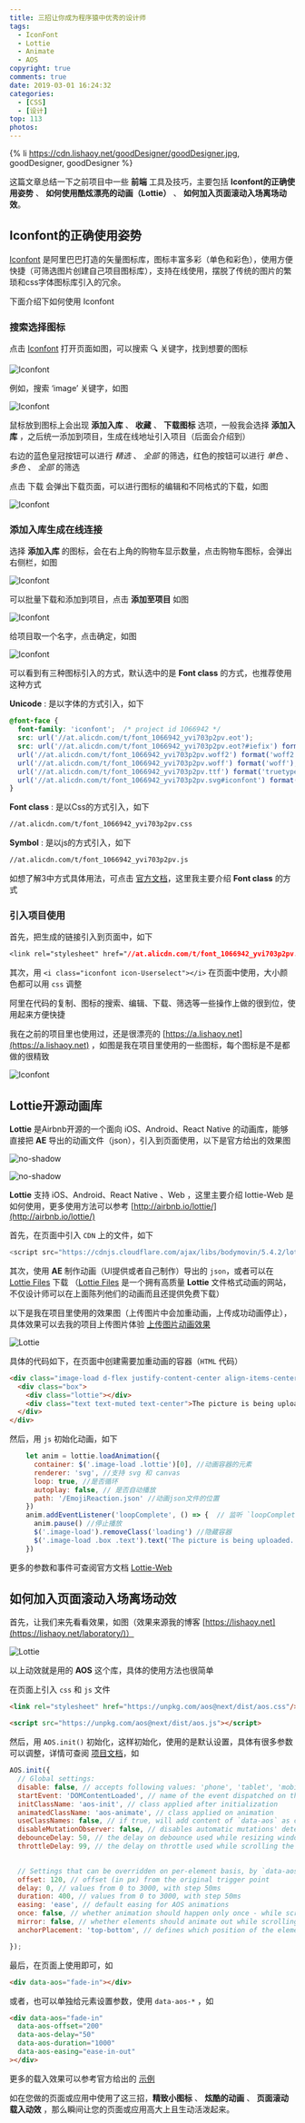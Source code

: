 ```yaml
---
title: 三招让你成为程序猿中优秀的设计师
tags:
  - IconFont
  - Lottie
  - Animate
  - AOS
copyright: true
comments: true
date: 2019-03-01 16:24:32
categories: 
  - [CSS]
  - [设计]
top: 113
photos:
---
```


{% li https://cdn.lishaoy.net/goodDesigner/goodDesigner.jpg, goodDesigner, goodDesigner %}

这篇文章总结一下之前项目中一些 **前端** 工具及技巧，主要包括 **Iconfont的正确使用姿势** 、 **如何使用酷炫漂亮的动画（Lottie）** 、 **如何加入页面滚动入场离场动效**。

<!-- more -->

## Iconfont的正确使用姿势 

[Iconfont](https://www.iconfont.cn) 是阿里巴巴打造的矢量图标库，图标丰富多彩（单色和彩色），使用方便快捷（可筛选图片创建自己项目图标库），支持在线使用，摆脱了传统的图片的繁琐和css字体图标库引入的冗余。

下面介绍下如何使用 Iconfont

### 搜索选择图标

点击 [Iconfont](https://www.iconfont.cn) 打开页面如图，可以搜索 🔍 关键字，找到想要的图标

![Iconfont](https://cdn.lishaoy.net/goodDesigner/Iconfont.png "Iconfont" )

例如，搜索 ‘image’ 关键字，如图

![Iconfont](https://cdn.lishaoy.net/goodDesigner/Iconfont2.png "Iconfont" )

鼠标放到图标上会出现 **添加入库** 、 **收藏** 、 **下载图标** 选项，一般我会选择 **添加入库** ，之后统一添加到项目，生成在线地址引入项目（后面会介绍到）

右边的蓝色皇冠按钮可以进行 *精选* 、 *全部* 的筛选，红色的按钮可以进行 *单色* 、 *多色* 、 *全部* 的筛选

点击 下载 会弹出下载页面，可以进行图标的编辑和不同格式的下载，如图

![Iconfont](https://cdn.lishaoy.net/goodDesigner/Iconfont3.1.png "Iconfont" )

### 添加入库生成在线连接

选择 **添加入库** 的图标，会在右上角的购物车显示数量，点击购物车图标，会弹出右侧栏，如图

![Iconfont](https://cdn.lishaoy.net/goodDesigner/Iconfont4.png "Iconfont" )

可以批量下载和添加到项目，点击 **添加至项目** 如图

![Iconfont](https://cdn.lishaoy.net/goodDesigner/Iconfont5.png "Iconfont" )

给项目取一个名字，点击确定，如图

![Iconfont](https://cdn.lishaoy.net/goodDesigner/Iconfont6.png "Iconfont" )

可以看到有三种图标引入的方式，默认选中的是 **Font class** 的方式，也推荐使用这种方式

**Unicode** : 是以字体的方式引入，如下

```css
@font-face {
  font-family: 'iconfont';  /* project id 1066942 */
  src: url('//at.alicdn.com/t/font_1066942_yvi703p2pv.eot');
  src: url('//at.alicdn.com/t/font_1066942_yvi703p2pv.eot?#iefix') format('embedded-opentype'),
  url('//at.alicdn.com/t/font_1066942_yvi703p2pv.woff2') format('woff2'),
  url('//at.alicdn.com/t/font_1066942_yvi703p2pv.woff') format('woff'),
  url('//at.alicdn.com/t/font_1066942_yvi703p2pv.ttf') format('truetype'),
  url('//at.alicdn.com/t/font_1066942_yvi703p2pv.svg#iconfont') format('svg');
}
```

**Font class** : 是以Css的方式引入，如下

```html
//at.alicdn.com/t/font_1066942_yvi703p2pv.css
```

**Symbol** : 是以js的方式引入，如下

```html
//at.alicdn.com/t/font_1066942_yvi703p2pv.js
```

如想了解3中方式具体用法，可点击 [官方文档](https://www.iconfont.cn/help/detail?spm=a313x.7781069.1998910419.d8cf4382a&helptype=code)，这里我主要介绍 **Font class** 的方式

### 引入项目使用

首先，把生成的链接引入到页面中，如下

```css
<link rel="stylesheet" href="//at.alicdn.com/t/font_1066942_yvi703p2pv.css">
```

其次，用 `<i class="iconfont icon-Userselect"></i>` 在页面中使用，大小颜色都可以用 `css` 调整

阿里在代码的复制、图标的搜索、编辑、下载、筛选等一些操作上做的很到位，使用起来方便快捷

我在之前的项目里也使用过，还是很漂亮的 [https://a.lishaoy.net](https://a.lishaoy.net) ，如图是我在项目里使用的一些图标，每个图标是不是都做的很精致

![Iconfont](https://cdn.lishaoy.net/goodDesigner/Iconfont7.png "Iconfont" )

## Lottie开源动画库

**Lottie** 是Airbnb开源的一个面向 iOS、Android、React Native 的动画库，能够直接把 **AE** 导出的动画文件（json），引入到页面使用，以下是官方给出的效果图

![no-shadow](https://cdn.lishaoy.net/goodDesigner/lottie.gif "Lottie" )

![no-shadow](https://cdn.lishaoy.net/goodDesigner/lottie2.gif "Lottie" )

**Lottie** 支持 iOS、Android、React Native 、Web ，这里主要介绍 lottie-Web 是如何使用，更多使用方法可以参考 [http://airbnb.io/lottie/](http://airbnb.io/lottie/)

首先，在页面中引入 `CDN` 上的文件，如下

```js
<script src="https://cdnjs.cloudflare.com/ajax/libs/bodymovin/5.4.2/lottie.min.js" type="text/javascript"></script>
```

其次，使用 **AE** 制作动画（UI提供或者自己制作）导出的 `json`，或者可以在 [Lottie Files](https://lottiefiles.com/featured) 下载 （[Lottie Files](https://lottiefiles.com/featured) 是一个拥有高质量 **Lottie** 文件格式动画的网站，不仅设计师可以在上面陈列他们的动画而且还提供免费下载）

以下是我在项目里使用的效果图（上传图片中会加重动画，上传成功动画停止），具体效果可以去我的项目上传图片体验 [上传图片动画效果](https://a.lishaoy.net/posts/56)

![Lottie](https://cdn.lishaoy.net/adonisjs/image_upload4.gif "Lottie" )

具体的代码如下，在页面中创建需要加重动画的容器（`HTML` 代码）

```html
<div class="image-load d-flex justify-content-center align-items-center">
  <div class="box">
    <div class="lottie"></div>
    <div class="text text-muted text-center">The picture is being uploaded ...</div>
  </div>
</div>
```

然后，用 `js` 初始化动画，如下

```js
    let anim = lottie.loadAnimation({
      container: $('.image-load .lottie')[0], //动画容器的元素
      renderer: 'svg', //支持 svg 和 canvas
      loop: true, //是否循环
      autoplay: false, // 是否自动播放
      path: '/EmojiReaction.json' //动画json文件的位置
    })
    anim.addEventListener('loopComplete', () => {  // 监听 `loopComplete` 事件，每次播放完成执行
      anim.pause() //停止播放
      $('.image-load').removeClass('loading') //隐藏容器
      $('.image-load .box .text').text('The picture is being uploaded...').removeClass('text-success').addClass('text-muted') //改变说明文字状态及颜色
    })
```

更多的参数和事件可查阅官方文档 [Lottie-Web](http://airbnb.io/lottie/web/web.html)

## 如何加入页面滚动入场离场动效

首先，让我们来先看看效果，如图（效果来源我的博客 [https://lishaoy.net](https://lishaoy.net/laboratory/)）

![Lottie](https://cdn.lishaoy.net/goodDesigner/lottie3.gif "Lottie" )

以上动效就是用的 **AOS** 这个库，具体的使用方法也很简单

在页面上引入 `css` 和 `js` 文件

```html
<link rel="stylesheet" href="https://unpkg.com/aos@next/dist/aos.css"/>

<script src="https://unpkg.com/aos@next/dist/aos.js"></script>
```

然后，用 `AOS.init()` 初始化，这样初始化，使用的是默认设置，具体有很多参数可以调整，详情可查阅 [项目文档](https://github.com/michalsnik/aos)，如

```js
AOS.init({
  // Global settings:
  disable: false, // accepts following values: 'phone', 'tablet', 'mobile', boolean, expression or function
  startEvent: 'DOMContentLoaded', // name of the event dispatched on the document, that AOS should initialize on
  initClassName: 'aos-init', // class applied after initialization
  animatedClassName: 'aos-animate', // class applied on animation
  useClassNames: false, // if true, will add content of `data-aos` as classes on scroll
  disableMutationObserver: false, // disables automatic mutations' detections (advanced)
  debounceDelay: 50, // the delay on debounce used while resizing window (advanced)
  throttleDelay: 99, // the delay on throttle used while scrolling the page (advanced)
  

  // Settings that can be overridden on per-element basis, by `data-aos-*` attributes:
  offset: 120, // offset (in px) from the original trigger point
  delay: 0, // values from 0 to 3000, with step 50ms
  duration: 400, // values from 0 to 3000, with step 50ms
  easing: 'ease', // default easing for AOS animations
  once: false, // whether animation should happen only once - while scrolling down
  mirror: false, // whether elements should animate out while scrolling past them
  anchorPlacement: 'top-bottom', // defines which position of the element regarding to window should trigger the animation

});
```

最后，在页面上使用即可，如

```html
<div data-aos="fade-in"></div>
```

或者，也可以单独给元素设置参数，使用 `data-aos-*` ，如

```html
<div data-aos="fade-in"
  data-aos-offset="200"
  data-aos-delay="50"
  data-aos-duration="1000"
  data-aos-easing="ease-in-out"
></div>
```

更多的载入效果可以参考官方给出的 [示例](http://michalsnik.github.io/aos/)

如在您做的页面或应用中使用了这三招，**精致小图标** 、 **炫酷的动画** 、 **页面滚动载入动效** ，那么瞬间让您的页面或应用高大上且生动活泼起来。